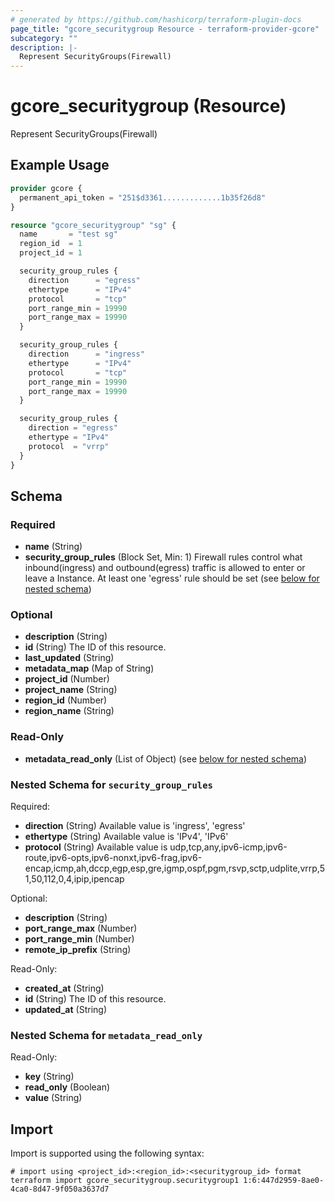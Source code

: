 ```yaml
---
# generated by https://github.com/hashicorp/terraform-plugin-docs
page_title: "gcore_securitygroup Resource - terraform-provider-gcore"
subcategory: ""
description: |-
  Represent SecurityGroups(Firewall)
---
```


# gcore_securitygroup (Resource)

Represent SecurityGroups(Firewall)

## Example Usage

```terraform
provider gcore {
  permanent_api_token = "251$d3361.............1b35f26d8"
}

resource "gcore_securitygroup" "sg" {
  name       = "test sg"
  region_id  = 1
  project_id = 1

  security_group_rules {
    direction      = "egress"
    ethertype      = "IPv4"
    protocol       = "tcp"
    port_range_min = 19990
    port_range_max = 19990
  }

  security_group_rules {
    direction      = "ingress"
    ethertype      = "IPv4"
    protocol       = "tcp"
    port_range_min = 19990
    port_range_max = 19990
  }

  security_group_rules {
    direction = "egress"
    ethertype = "IPv4"
    protocol  = "vrrp"
  }
}
```

<!-- schema generated by tfplugindocs -->
## Schema

### Required

- **name** (String)
- **security_group_rules** (Block Set, Min: 1) Firewall rules control what inbound(ingress) and outbound(egress) traffic is allowed to enter or leave a Instance. At least one 'egress' rule should be set (see [below for nested schema](#nestedblock--security_group_rules))

### Optional

- **description** (String)
- **id** (String) The ID of this resource.
- **last_updated** (String)
- **metadata_map** (Map of String)
- **project_id** (Number)
- **project_name** (String)
- **region_id** (Number)
- **region_name** (String)

### Read-Only

- **metadata_read_only** (List of Object) (see [below for nested schema](#nestedatt--metadata_read_only))

<a id="nestedblock--security_group_rules"></a>
### Nested Schema for `security_group_rules`

Required:

- **direction** (String) Available value is 'ingress', 'egress'
- **ethertype** (String) Available value is 'IPv4', 'IPv6'
- **protocol** (String) Available value is udp,tcp,any,ipv6-icmp,ipv6-route,ipv6-opts,ipv6-nonxt,ipv6-frag,ipv6-encap,icmp,ah,dccp,egp,esp,gre,igmp,ospf,pgm,rsvp,sctp,udplite,vrrp,51,50,112,0,4,ipip,ipencap

Optional:

- **description** (String)
- **port_range_max** (Number)
- **port_range_min** (Number)
- **remote_ip_prefix** (String)

Read-Only:

- **created_at** (String)
- **id** (String) The ID of this resource.
- **updated_at** (String)


<a id="nestedatt--metadata_read_only"></a>
### Nested Schema for `metadata_read_only`

Read-Only:

- **key** (String)
- **read_only** (Boolean)
- **value** (String)

## Import

Import is supported using the following syntax:

```shell
# import using <project_id>:<region_id>:<securitygroup_id> format
terraform import gcore_securitygroup.securitygroup1 1:6:447d2959-8ae0-4ca0-8d47-9f050a3637d7
```
